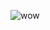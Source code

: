 ![wow](https://github.com/OnlyDrinkWater/MarkDown_Python/blob/master/Markdown/assert/5.PNG?raw=true)







